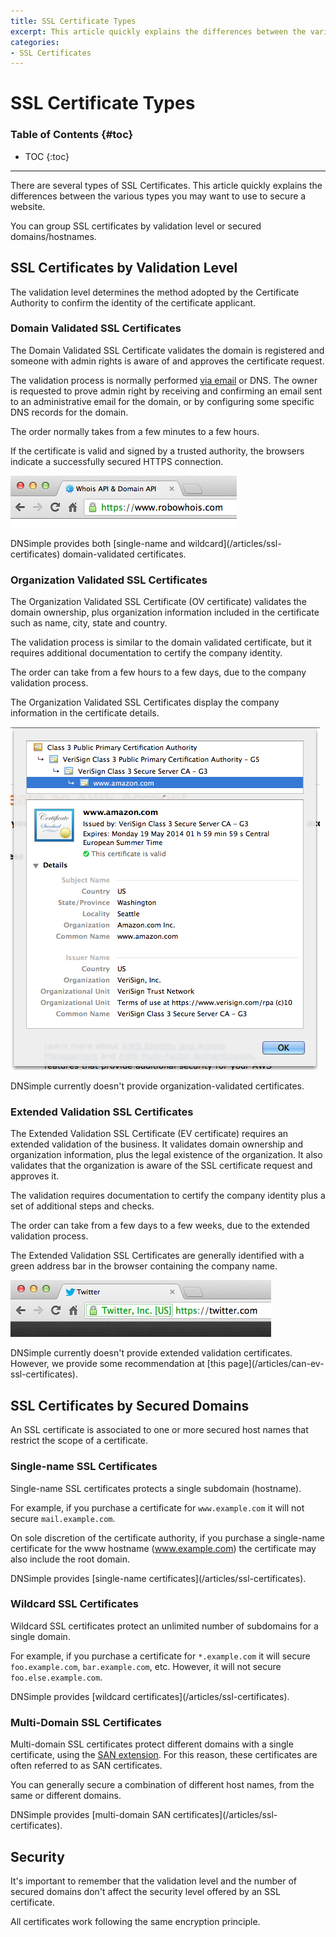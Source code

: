```yaml
---
title: SSL Certificate Types
excerpt: This article quickly explains the differences between the various types you may want to use to secure a website.
categories:
- SSL Certificates
---
```


# SSL Certificate Types

### Table of Contents {#toc}

* TOC
{:toc}

---

There are several types of SSL Certificates. This article quickly explains the differences between the various types you may want to use to secure a website.

You can group SSL certificates by validation level or secured domains/hostnames.

## SSL Certificates by Validation Level

The validation level determines the method adopted by the Certificate Authority to confirm the identity of the certificate applicant.

### Domain Validated SSL Certificates

The Domain Validated SSL Certificate validates the domain is registered and someone with admin rights is aware of and approves the certificate request.

The validation process is normally performed [via email](/articles/ssl-certificates-email-validation) or DNS. The owner is requested to prove admin right by receiving and confirming an email sent to an administrative email for the domain, or by configuring some specific DNS records for the domain.

The order normally takes from a few minutes to a few hours.

If the certificate is valid and signed by a trusted authority, the browsers indicate a successfully secured HTTPS connection.

![](/files/dnsimple-ssltypes-https.png)

<callout>
DNSimple provides both [single-name and wildcard](/articles/ssl-certificates) domain-validated certificates.
</callout>

### Organization Validated SSL Certificates

The Organization Validated SSL Certificate (OV certificate) validates the domain ownership, plus organization information included in the certificate such as name, city, state and country.

The validation process is similar to the domain validated certificate, but it requires additional documentation to certify the company identity.

The order can take from a few hours to a few days, due to the company validation process.

The Organization Validated SSL Certificates display the company information in the certificate details.

![](/files/dnsimple-ssltypes-company.png)

<callout>
DNSimple currently doesn't provide organization-validated certificates.
</callout>

### Extended Validation SSL Certificates

The Extended Validation SSL Certificate (EV certificate) requires an extended validation of the business. It validates domain ownership and organization information, plus the legal existence of the organization. It also validates that the organization is aware of the SSL certificate request and approves it.

The validation requires documentation to certify the company identity plus a set of additional steps and checks.

The order can take from a few days to a few weeks, due to the extended validation process.

The Extended Validation SSL Certificates are generally identified with a green address bar in the browser containing the company name.

![](/files/dnsimple-ssltypes-greenbar.png)

<callout>
DNSimple currently doesn't provide extended validation certificates. However, we provide some recommendation at [this page](/articles/can-ev-ssl-certificates).
</callout>


## SSL Certificates by Secured Domains

An SSL certificate is associated to one or more secured host names that restrict the scope of a certificate.

### Single-name SSL Certificates

Single-name SSL certificates protects a single subdomain (hostname).

For example, if you purchase a certificate for `www.example.com` it will not secure `mail.example.com`.

On sole discretion of the certificate authority, if you purchase a single-name certificate for the www hostname (www.example.com) the certificate may also include the root domain.

<callout>
DNSimple provides [single-name certificates](/articles/ssl-certificates).
</callout>

### Wildcard SSL Certificates

Wildcard SSL certificates protect an unlimited number of subdomains for a single domain.

For example, if you purchase a certificate for `*.example.com` it will secure `foo.example.com`, `bar.example.com`, etc. However, it will not secure `foo.else.example.com`.

<callout>
DNSimple provides [wildcard certificates](/articles/ssl-certificates).
</callout>

### Multi-Domain SSL Certificates

Multi-domain SSL certificates protect different domains with a single certificate, using the [SAN extension](/articles/what-is-ssl-san). For this reason, these certificates are often referred to as SAN certificates.

You can generally secure a combination of different host names, from the same or different domains.

<callout>
DNSimple provides [multi-domain SAN certificates](/articles/ssl-certificates).
</callout>


## Security

It's important to remember that the validation level and the number of secured domains don't affect the security level offered by an SSL certificate.

All certificates work following the same encryption principle.
